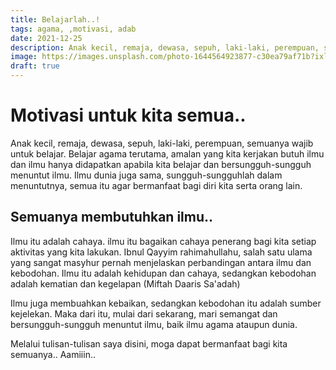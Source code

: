 ```yaml
---
title: Belajarlah..!
tags: agama, ,motivasi, adab
date: 2021-12-25
description: Anak kecil, remaja, dewasa, sepuh, laki-laki, perempuan, semuanya wajib untuk belajar. Belajar agama terutama, amalan yang kita kerjakan butuh ilmu dan ilmu hanya didapatkan apabila kita belajar dan bersungguh-sungguh menuntut ilmu. Ilmu dunia juga sama, sungguh-sungguhlah dalam menuntutnya, semua itu agar bermanfaat bagi diri kita serta orang lain.
image: https://images.unsplash.com/photo-1644564923877-c30ea79af71b?ixlib=rb-1.2.1&ixid=MnwxMjA3fDB8MHxwaG90by1wYWdlfHx8fGVufDB8fHx8&auto=format&fit=crop&w=773&q=80
draft: true
---
```


# Motivasi untuk kita semua..

Anak kecil, remaja, dewasa, sepuh, laki-laki, perempuan, semuanya wajib untuk belajar. Belajar agama terutama, amalan yang kita kerjakan butuh ilmu dan ilmu hanya didapatkan apabila kita belajar dan bersungguh-sungguh menuntut ilmu. Ilmu dunia juga sama, sungguh-sungguhlah dalam menuntutnya, semua itu agar bermanfaat bagi diri kita serta orang lain.

## Semuanya membutuhkan ilmu..

Ilmu itu adalah cahaya. ilmu itu bagaikan cahaya penerang bagi kita setiap aktivitas yang kita lakukan. Ibnul Qayyim rahimahullahu, salah satu ulama yang sangat masyhur pernah menjelaskan perbandingan antara ilmu dan kebodohan. Ilmu itu adalah kehidupan dan cahaya, sedangkan kebodohan adalah kematian dan kegelapan (Miftah Daaris Sa'adah)

Ilmu juga membuahkan kebaikan, sedangkan kebodohan itu adalah sumber kejelekan. Maka dari itu, mulai dari sekarang, mari semangat dan bersungguh-sungguh menuntut ilmu, baik ilmu agama ataupun dunia.

Melalui tulisan-tulisan saya disini, moga dapat bermanfaat bagi kita semuanya.. Aamiiin..
